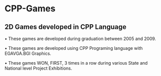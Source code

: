 # CPP-Games

## 2D Games developed in CPP Language

• These games are developed during graduation between 2005 and 2009.

• These games are developed using CPP Programing language with EGAVGA.BGI Graphics.

• These games WON, FIRST, 3 times in a row during various State and National level Project Exhibitions.

